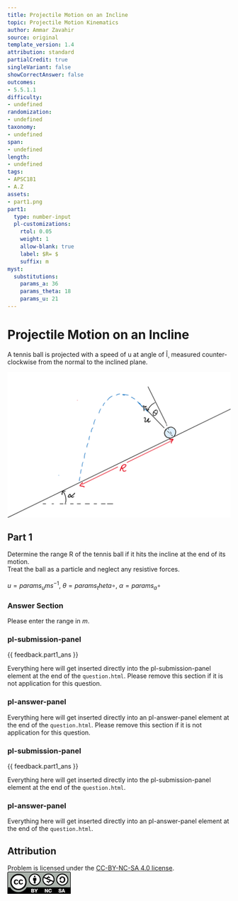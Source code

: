 ```yaml
---
title: Projectile Motion on an Incline
topic: Projectile Motion Kinematics
author: Ammar Zavahir
source: original
template_version: 1.4
attribution: standard
partialCredit: true
singleVariant: false
showCorrectAnswer: false
outcomes:
- 5.5.1.1
difficulty:
- undefined
randomization:
- undefined
taxonomy:
- undefined
span:
- undefined
length:
- undefined
tags:
- APSC181
- A.Z
assets:
- part1.png
part1:
  type: number-input
  pl-customizations:
    rtol: 0.05
    weight: 1
    allow-blank: true
    label: $R= $
    suffix: m
myst:
  substitutions:
    params_a: 36
    params_theta: 18
    params_u: 21
---
```

# Projectile Motion on an Incline
A tennis ball is projected with a speed of u at angle of Î¸ measured counter-clockwise from the normal to the inclined plane.

<img src="part1.png" width=600>

## Part 1

Determine the range R of the tennis ball if it hits the incline at the end of its motion.<br>
Treat the ball as a particle and neglect any resistive forces.<br><br>
$u = {{ params_u }}ms^{-1}$, $\theta = {{ params_theta }}\circ$, $\alpha = {{ params_a }}\circ$

### Answer Section

Please enter the range in $m$.

### pl-submission-panel

{{ feedback.part1_ans }}

Everything here will get inserted directly into the pl-submission-panel element at the end of the `question.html`.
Please remove this section if it is not application for this question.

### pl-answer-panel

Everything here will get inserted directly into an pl-answer-panel element at the end of the `question.html`.
Please remove this section if it is not application for this question.

### pl-submission-panel

{{ feedback.part1_ans }}

Everything here will get inserted directly into the pl-submission-panel element at the end of the `question.html`.

### pl-answer-panel

Everything here will get inserted directly into an pl-answer-panel element at the end of the `question.html`.

## Attribution

Problem is licensed under the [CC-BY-NC-SA 4.0 license](https://creativecommons.org/licenses/by-nc-sa/4.0/).<br> ![The Creative Commons 4.0 license requiring attribution-BY, non-commercial-NC, and share-alike-SA license.](https://raw.githubusercontent.com/firasm/bits/master/by-nc-sa.png)